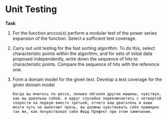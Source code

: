 # Unit Testing

**Task**
1. For the function arccos(x) perform a modular test of the power series expansion of the function. Select a sufficient test coverage.
2. Carry out unit testing for the fast sorting algorithm. To do this, select characteristic points within the algorithm, and for sets of initial data proposed independently, write down the sequence of hits to characteristic points. Compare the sequence of hits with the reference one.
3. Form a domain model for the given text.  Develop a test coverage for the given domain model

    `Когда вы мчитесь по шоссе, лениво обгоняя другие машины, чувствуя, как вы довольны собой, и вдруг случайно переключаетесь с четвертой скорости на первую вместо третьей, отчего ваш двигатель и ваши мозги чуть не вылетают прочь, вы должны чувствовать себя примерно так же, как почувствовал себя Форд Префект при этом замечании.`

